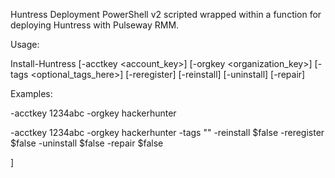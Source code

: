Huntress Deployment PowerShell v2 scripted wrapped within a function for deploying Huntress with Pulseway RMM.

Usage:

Install-Huntress [-acctkey <account_key>] [-orgkey <organization_key>] [-tags <optional_tags_here>] [-reregister] [-reinstall] [-uninstall] [-repair]

Examples:

 -acctkey 1234abc -orgkey hackerhunter

 -acctkey 1234abc -orgkey hackerhunter -tags "" -reinstall $false -reregister $false -uninstall $false -repair $false

]